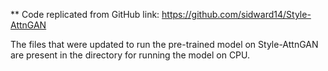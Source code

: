
** Code replicated from GitHub link:  https://github.com/sidward14/Style-AttnGAN

The files that were updated to run the pre-trained model on Style-AttnGAN are present in the directory for running the model on CPU.
